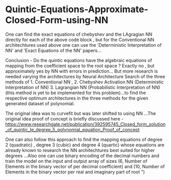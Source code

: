 # Quintic-Equations-Approximate-Closed-Form-using-NN

One can find the exact equations of chebyshev and the LAgragian NN directly for each of the above code block , 
but for the Conventional NN architechtures used above one can use the 'Deterministic Interpretation of NN' and 'Exact Equations of the NN' papers...

Conclusion - Do the quintic equations have the algebraic equations of mapping from the coefficient space to the root space ? Exactly no , but approximately yes by NN
with errors in prediction... But more research is needed varying the architectures by Neural Architecture Search of the three methods of 1. Conventional NN , 2. Chebyshev Activation NN (Deterministic Interpretation of NN)
3. Lagrangian NN (Probabilistic Interpretation of NN) (this method is yet to be implemented for this problem)...to find the respective optimum architectures in the three methods for the given generated dataset of polynomial.

The original idea was to curvefit but was later shifted to using NN ...The original idea proof of concept is briefly discussed here - https://www.researchgate.net/publication/392595745_Closed_form_solution_of_quintic_Ie_degree_5_polynomial_equation_Proof_of_concept

One can also follow this approach to find the mapping equations of degree 2 (quadratic) , degree 3 (cubic) and degree 4 (quartic) whose equations are
already known to research the NN architechtures best suited for higher degrees ...Also one can use binary encoding of the decimal numbers and train the model on the input and output array of sizes (6, Number of Elements in the binary vector of per decimal coefficient) and (10, Number of Elements in the binary vector per real and imaginary part of root ")
